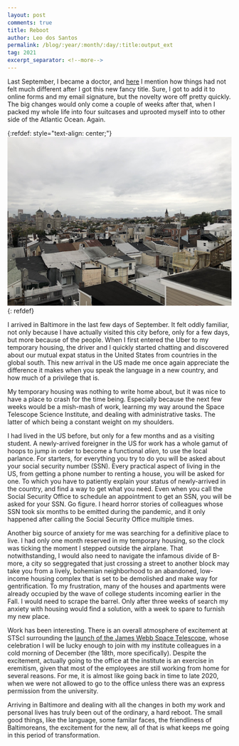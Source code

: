 ```yaml
---
layout: post
comments: true
title: Reboot
author: Leo dos Santos
permalink: /blog/:year/:month/:day/:title:output_ext
tag: 2021
excerpt_separator: <!--more-->
---
```


Last September, I became a doctor, and [here](/blog/2021/09/12/Doctor.html) I mention how things had not felt much different after I got this new fancy title. Sure, I got to add it to online forms and my email signature, but the novelty wore off pretty quickly. The big changes would only come a couple of weeks after that, when I packed my whole life into four suitcases and uprooted myself into to other side of the Atlantic Ocean. Again.

<!--more-->
{:refdef: style="text-align: center;"}
![Baltimore skyline](/blog_assets/2021-10-23.jpeg "Baltimore skyline")
{: refdef}

I arrived in Baltimore in the last few days of September. It felt oddly familiar, not only because I have actually visited this city before, only for a few days, but more because of the people. When I first entered the Uber to my temporary housing, the driver and I quickly started chatting and discovered about our mutual expat status in the United States from countries in the global south. This new arrival in the US made me once again appreciate the difference it makes when you speak the language in a new country, and how much of a privilege that is.

My temporary housing was nothing to write home about, but it was nice to have a place to crash for the time being. Especially because the next few weeks would be a mish-mash of work, learning my way around the Space Telescope Science Institute, and dealing with administrative tasks. The latter of which being a constant weight on my shoulders.

I had lived in the US before, but only for a few months and as a visiting student. A newly-arrived foreigner in the US for work has a whole gamut of hoops to jump in order to become a functional *alien*, to use the local parlance. For starters, for everything you try to do you will be asked about your social security number (SSN). Every practical aspect of living in the US, from getting a phone number to renting a house, you will be asked for one. To which you have to patiently explain your status of newly-arrived in the country, and find a way to get what you need. Even when you call the Social Security Office to schedule an appointment to get an SSN, you will be asked for your SSN. Go figure. I heard horror stories of colleagues whose SSN took six months to be emitted during the pandemic, and it only happened after calling the Social Security Office multiple times.

Another big source of anxiety for me was searching for a definitive place to live. I had only one month reserved in my temporary housing, so the clock was ticking the moment I stepped outside the airplane. That notwithstanding, I would also need to navigate the infamous divide of B-more, a city so seggregated that just crossing a street to another block may take you from a lively, bohemian neighborhood to an abandoned, low-income housing complex that is set to be demolished and make way for gentrification. To my frustration, many of the houses and apartments were already occupied by the wave of college students incoming earlier in the Fall. I would need to scrape the barrel. Only after three weeks of search my anxiety with housing would find a solution, with a week to spare to furnish my new place.

Work has been interesting. There is an overall atmosphere of excitement at STScI surrounding the [launch of the James Webb Space Telescope](https://www.nasa.gov/press-release/nasa-s-webb-space-telescope-arrives-in-french-guiana-after-sea-voyage), whose celebration I will be lucky enough to join with my institute colleagues in a cold morning of December (the 18th, more specifically). Despite the excitement, actually going to the office at the institute is an exercise in eremitism, given that most of the employees are still working from home for several reasons. For me, it is almost like going back in time to late 2020, when we were not allowed to go to the office unless there was an express permission from the university.

Arriving in Baltimore and dealing with all the changes in both my work and personal lives has truly been out of the ordinary, a hard reboot. The small good things, like the language, some familar faces, the friendliness of Baltimoreans, the excitement for the new, all of that is what keeps me going in this period of transformation.